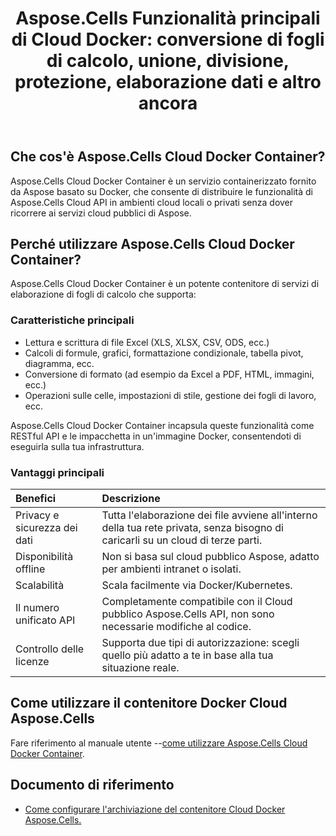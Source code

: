 ﻿---
title: "Aspose.Cells Funzionalità principali di Cloud Docker: conversione di fogli di calcolo, unione, divisione, protezione, elaborazione dati e altro ancora"
second_title: Documen
ArticleTitle: Aspose.Cells Cloud Docker Core Functionalit
linktitle: Caratteristica
type: docs
url: /it/docker-container-features/
description: Aspose.Cells Cloud Docker Container è un servizio containerizzato fornito da Aspose basato su Docker, che consente di distribuire le funzionalità di Aspose.Cells Cloud API in ambienti cloud locali o privati senza fare affidamento sui servizi cloud pubblici di Aspose
weight: 30
kwords: Excel Contenitore Docker cloud, Contenitore Docker self-cloud, Contenitore Docker REST, Foglio di calcolo, PDF, CSV, Json, Markdown, Immagine Docker, Contenitore Docker
---
## Che cos'è Aspose.Cells Cloud Docker Container?

Aspose.Cells Cloud Docker Container è un servizio containerizzato fornito da Aspose basato su Docker, che consente di distribuire le funzionalità di Aspose.Cells Cloud API in ambienti cloud locali o privati senza dover ricorrere ai servizi cloud pubblici di Aspose.

## Perché utilizzare Aspose.Cells Cloud Docker Container?

Aspose.Cells Cloud Docker Container è un potente contenitore di servizi di elaborazione di fogli di calcolo che supporta:

### Caratteristiche principali

- Lettura e scrittura di file Excel (XLS, XLSX, CSV, ODS, ecc.)
- Calcoli di formule, grafici, formattazione condizionale, tabella pivot, diagramma, ecc.
- Conversione di formato (ad esempio da Excel a PDF, HTML, immagini, ecc.)
- Operazioni sulle celle, impostazioni di stile, gestione dei fogli di lavoro, ecc.

Aspose.Cells Cloud Docker Container incapsula queste funzionalità come RESTful API e le impacchetta in un'immagine Docker, consentendoti di eseguirla sulla tua infrastruttura.

### Vantaggi principali

| Benefici| Descrizione|
|:- |:- |
| Privacy e sicurezza dei dati| Tutta l'elaborazione dei file avviene all'interno della tua rete privata, senza bisogno di caricarli su un cloud di terze parti.|
| Disponibilità offline| Non si basa sul cloud pubblico Aspose, adatto per ambienti intranet o isolati.|
| Scalabilità| Scala facilmente via Docker/Kubernetes.|
| Il numero unificato API| Completamente compatibile con il Cloud pubblico Aspose.Cells API, non sono necessarie modifiche al codice.|
| Controllo delle licenze| Supporta due tipi di autorizzazione: scegli quello più adatto a te in base alla tua situazione reale.|

## Come utilizzare il contenitore Docker Cloud Aspose.Cells

 Fare riferimento al manuale utente --[come utilizzare Aspose.Cells Cloud Docker Container](https://docs.aspose.cloud/cells/docker-developer-guide/#run-asposecells-cloud-docker-container).

## Documento di riferimento

- [Come configurare l'archiviazione del contenitore Cloud Docker Aspose.Cells.](https://docs.aspose.cloud/cells/docker/storage/)
